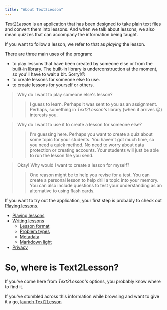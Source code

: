 ```yaml
---
title: "About Text2Lesson"
---
```


_Text2Lesson_ is an application that has been designed to take plain text files
and convert them into lessons. And when we talk about lessons, we also mean
quizzes that can accompany the information being taught.

If you want to follow a lesson, we refer to that as _playing_ the lesson.

There are three main uses of the program:

- to play lessons that have been created by someone else or from the built-in
  library. The built-in library is underconstruction at the moment, so you'll
  have to wait a bit. Sorry!😥
- to create lessons for someone else to use.
- to create lessons for yourself or others.

> Why do I want to play someone else's lesson?
>
> > I guess to learn. Perhaps it was sent to you as an assignment. Perhaps,
> > something in _Text2Lesson's_ library (when it arrives 😉) interests you.

> Why do I want to use it to create a lesson for someone else?
>
> > I'm guessing here. Perhaps you want to create a quiz about some topic for
> > your students. You haven't got much time, so you need a quick method. No
> > need to worry about data protection or creating accounts. Your students will
> > just be able to run the lesson file you send.

> Okay! Why would I want to create a lesson for myself?
>
> > One reason might be to help you revise for a test. You can create a personal
> > lesson to help drill a topic into your memory. You can also include
> > questions to test your understanding as an alternative to using flash cards.

If you want to try out the application, your first step is probably to check out
[Playing lessons](./playing-lessons.md).

- [Playing lessons](./playing-lessons.md)
- [Writing lessons](./writing-lessons.md)
  - [Lesson format](./lesson-format.md)
  - [Problem types](./problem-types.md)
  - [Metadata](./metadata.md)
  - [Markdown light](./markdown-light.md)
- [Privacy](./privacy.md)

# So, where is Text2Lesson?

If you've come here from _Text2Lesson's_ options, you probably know where to
find it.

If you've stumbled across this information while browsing and want to give it a
go, [launch Text2Lesson](https://henspace.com/text2lesson/index.html)
